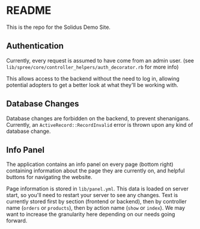 # README

This is the repo for the Solidus Demo Site.

## Authentication

Currently, every request is assumed to have come from an admin user. (see `lib/spree/core/controller_helpers/auth_decorator.rb` for more info)

This allows access to the backend without the need to log in, allowing potential adopters to get a better look at what they'll be working with.

## Database Changes

Database changes are forbidden on the backend, to prevent shenanigans. Currently, an `ActiveRecord::RecordInvalid` error is thrown upon any kind of database change.

## Info Panel

The application contains an info panel on every page (bottom right) containing information about the page they are currently on, and helpful buttons for navigating the website.

Page information is stored in `lib/panel.yml`. This data is loaded on server start, so you'll need to restart your server to see any changes. Text is currently stored first by section (frontend or backend), then by controller name (`orders` or `products`), then by action name (`show` or `index`). We may want to increase the granularity here depending on our needs going forward.
